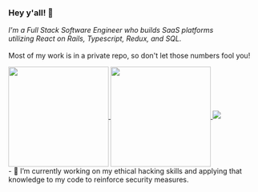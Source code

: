 ### Hey y'all! 🤠

<i>I'm a Full Stack Software Engineer who builds SaaS platforms 
<br /> utilizing React on Rails, Typescript, Redux, and SQL.</i>
<br />
<br />Most of my work is in a private repo, so don't let those numbers fool you!

<a href="https://github.com/michelai95/github-readme-stats">
  <img height=200 align="center" src="https://github-readme-stats.vercel.app/api?username=michelai95&show=reviews,discussions_started,prs_merged,discussions_answered&show_icons=true&theme=tokyonight" />
</a>
<a href="https://github-readme-stats">
  <img height=200 align="center" src="https://github-readme-stats.vercel.app/api/top-langs/?username=michelai95&layout=donut" />
</a>
<a href="https://git.io/streak-stats">
  <img src="https://github-readme-streak-stats-three-sigma.vercel.app?user=michelai95&theme=transparent&mode=weekly" />
</a>
<br />
- 🔭 I’m currently working on my ethical hacking skills and applying that knowledge to my code to reinforce security measures.
<!--
**michelai95/michelai95** is a ✨ _special_ ✨ repository because its `README.md` (this file) appears on your GitHub profile.

Here are some ideas to get you started:

- 🌱 I’m currently learning ...
- 👯 I’m looking to collaborate on ...
- 🤔 I’m looking for help with ...
- 💬 Ask me about ...
- 📫 How to reach me: ...
- 😄 Pronouns: ...
- ⚡ Fun fact: ...

-->
